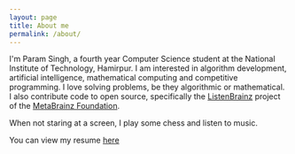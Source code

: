```yaml
---
layout: page
title: About me
permalink: /about/
---
```


I'm Param Singh, a fourth year Computer Science student at the National
Institute of Technology, Hamirpur. I am interested in algorithm development,
artificial intelligence, mathematical computing and competitive programming.
I love solving problems, be they algorithmic or mathematical. I also
contribute code to open source, specifically the
[ListenBrainz](https://github.com/metabrainz/listenbrainz-server) project
of the [MetaBrainz Foundation](https://metabrainz.org/).

When not staring at a screen, I play some chess and listen to music.

You can view my resume [here](https://drive.google.com/file/d/0B1WGMArwh4qDMHZLaHpobWVGbjQ/view?usp=sharing)
